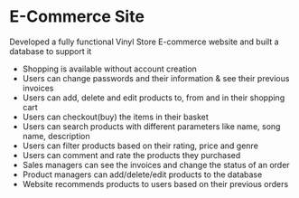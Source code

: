 # E-Commerce Site

Developed a fully functional Vinyl Store E-commerce website and built a database to support it

- Shopping is available without account creation
- Users can change passwords and their information & see their previous invoices
- Users can add, delete and edit products to, from and in their shopping cart
- Users can checkout(buy) the items in their basket
- Users can search products with different parameters like name, song name, description
- Users can filter products based on their rating, price and genre
- Users can comment and rate the products they purchased
- Sales managers can see the invoices and change the status of an order
- Product managers can add/delete/edit products to the database
- Website recommends products to users based on their previous orders
